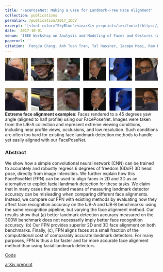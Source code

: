 ```yaml
---
title: "FacePoseNet: Making a Case for Landmark-Free Face Alignment"
collection: publications
permalink: /publication/2017_ICCV
excerpt: '[<font color="SkyBlue"><i>arXiv preprint</i></font>](https://arxiv.org/pdf/1708.07517.pdf)'
date:  2017-10-01
venue: 'IEEE Workshop on Analysis and Modeling of Faces and Gestures (AMFG), at the IEEE Int. Conf. on Computer Vision (ICCV), Venice, Italy'
paperurl: ''
citation: 'FengJu Chang, Anh Tuan Tran, Tal Hassner, Iacopo Masi, Ram Nevatia, Gerard Medioni. <i>FacePoseNet: Making a Case for Landmark-Free Face Alignment.</i> IEEE Workshop on Analysis and Modeling of Faces and Gestures (AMFG), at the IEEE Int. Conf. on Computer Vision (ICCV), Venice, Italy, 2017.'
---
```


<img src='../projects/FacePoseNet/teaser.jpg'> 
<b>Extreme face alignment examples:</b> Faces rendered to a 45 degrees yaw angle (aligned to half profile) using our FacePoseNet. Images were taken from the IJB-A collection and represent extreme viewing conditions, including near profile views, occlusions, and low resolution. Such conditions are often too hard for existing face landmark detection methods to handle yet easily aligned with our FacePoseNet. 

### Abstract
We show how a simple convolutional neural network (CNN) can be trained to accurately and robustly regress 6 degrees of freedom (6DoF) 3D head pose, directly from image intensities. We further explain how this FacePoseNet (FPN) can be used to align faces in 2D and 3D as an alternative to explicit facial landmark detection for these tasks. We claim that in many cases the standard means of measuring landmark detector accuracy can be misleading when comparing different face alignments. Instead, we compare our FPN with existing methods by evaluating how they affect face recognition accuracy on the IJB-A and IJB-B benchmarks: using the same recognition pipeline, but varying the face alignment method. Our results show that (a) better landmark detection accuracy measured on the 300W benchmark does not necessarily imply better face recognition accuracy. (b) Our FPN provides superior 2D and 3D face alignment on both benchmarks. Finally, (c), FPN aligns faces at a small fraction of the computational cost of comparably accurate landmark detectors. For many purposes, FPN is thus a far faster and far more accurate face alignment method than using facial landmark detectors.


[Code](https://github.com/fengju514/Face-Pose-Net)

[arXiv preprint](https://arxiv.org/pdf/1708.07517.pdf)
